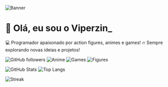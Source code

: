 ![Banner]((https://pa1.aminoapps.com/6328/7a2c5fbcc3e3f1afedececab9f8b41739d953d8d_hq.gif))

# 👋 Olá, eu sou o Viperzin_  

💻 Programador apaixonado por action figures, animes e games!
🔥 Sempre explorando novas ideias e projetos!

![GitHub followers](https://img.shields.io/github/followers/seu-username?style=for-the-badge&logo=github)
![Anime](https://img.shields.io/badge/Anime-❤-purple?style=for-the-badge)
![Games](https://img.shields.io/badge/Gamer-🎮-blue?style=for-the-badge)
![Figures](https://img.shields.io/badge/Figures-🤖-orange?style=for-the-badge)

![GitHub Stats](https://github-readme-stats.vercel.app/api?username=seu-username&show_icons=true&theme=tokyonight)
![Top Langs](https://github-readme-stats.vercel.app/api/top-langs/?username=seu-username&layout=compact&theme=tokyonight)

![Streak](https://streak-stats.demolab.com/?user=seu-username&theme=highcontrast)
